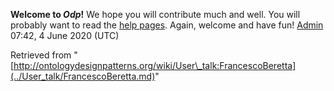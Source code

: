 __Welcome to _Odp_!__ We hope you will contribute much and well. 
You will probably want to read the [help pages](http://ontologydesignpatterns.org/wiki/Help:Contents "Help:Contents"). Again, welcome and have fun! [Admin](../User/ValentinaPresutti.md "User:ValentinaPresutti") 07:42, 4 June 2020 (UTC)





Retrieved from "[http://ontologydesignpatterns.org/wiki/User\_talk:FrancescoBeretta](../User_talk/FrancescoBeretta.md)"
